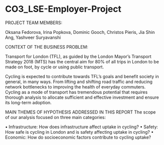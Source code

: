 # CO3_LSE-Employer-Project

PROJECT TEAM MEMBERS:

Oksana Fedorova, 
Irina Popkova, 
Dominic Gooch, 
Christos Pieris,
Jia Shin Ang, 
Yashveer Suryavanshi

CONTEXT OF THE BUSINESS PROBLEM:

Transport for London (TFL), as guided by the London Mayor’s Transport Strategy 2018 (MTS) has the central aim for 80% of all trips in London to be made on foot, by cycle or using public transport.

Cycling is expected to contribute towards TFL’s goals and benefit society in general, in many ways. From lifting and shifting road traffic and reducing network bottlenecks to improving the health of everyday commuters. Cycling as a mode of transport has tremendous potential that requires thorough analysis to allocate sufficient and effective investment and ensure its long-term adoption.

MAIN THEMES OF HYPOTHESIS ADDRESSED IN THIS REPORT The scope of our analysis focused on three main categories:

• Infrastructure: How does infrastructure affect uptake in cycling?
• Safety: How safe is cycling in London and is safety affecting uptake in cycling?
• Economic: How do socioeconomic factors contribute to cycling uptake?

